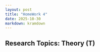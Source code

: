 ```yaml
---
layout: post
title: "HomeWork 4"
date: 2025-10-30
markdown: kramdown
---
```


## Research Topics: Theory (T)